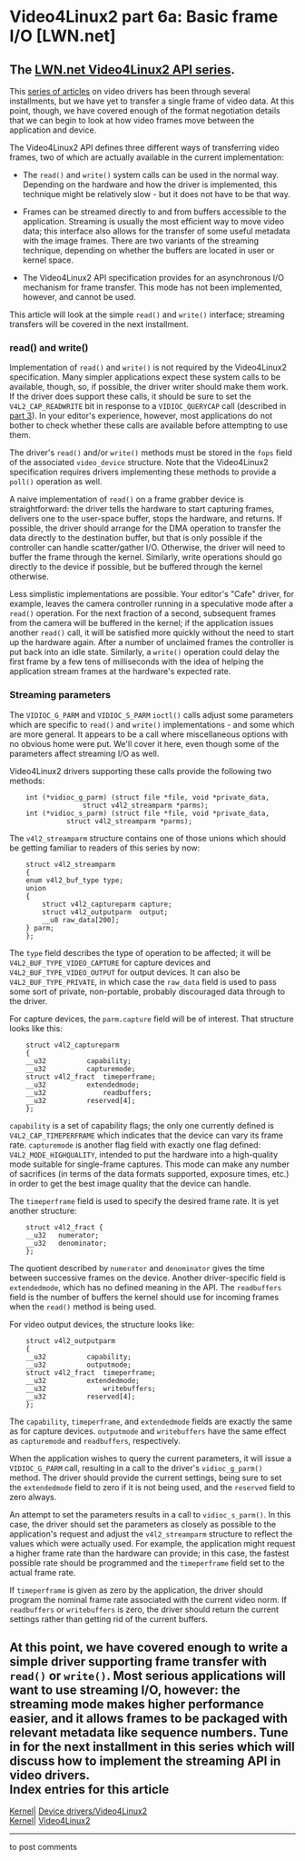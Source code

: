 # Video4Linux2 part 6a: Basic frame I/O [LWN.net]

The [LWN.net Video4Linux2 API series](http://lwn.net/Articles/203924/).   
---  
This [series of articles](http://lwn.net/Articles/203924/) on video drivers has been through several installments, but we have yet to transfer a single frame of video data. At this point, though, we have covered enough of the format negotiation details that we can begin to look at how video frames move between the application and device. 

The Video4Linux2 API defines three different ways of transferring video frames, two of which are actually available in the current implementation: 

  * The `read()` and `write()` system calls can be used in the normal way. Depending on the hardware and how the driver is implemented, this technique might be relatively slow - but it does not have to be that way. 

  * Frames can be streamed directly to and from buffers accessible to the application. Streaming is usually the most efficient way to move video data; this interface also allows for the transfer of some useful metadata with the image frames. There are two variants of the streaming technique, depending on whether the buffers are located in user or kernel space. 

  * The Video4Linux2 API specification provides for an asynchronous I/O mechanism for frame transfer. This mode has not been implemented, however, and cannot be used. 




This article will look at the simple `read()` and `write()` interface; streaming transfers will be covered in the next installment. 

### read() and write()

Implementation of `read()` and `write()` is not required by the Video4Linux2 specification. Many simpler applications expect these system calls to be available, though, so, if possible, the driver writer should make them work. If the driver does support these calls, it should be sure to set the `V4L2_CAP_READWRITE` bit in response to a `VIDIOC_QUERYCAP` call (described in [part 3](http://lwn.net/Articles/206765/)). In your editor's experience, however, most applications do not bother to check whether these calls are available before attempting to use them. 

The driver's `read()` and/or `write()` methods must be stored in the `fops` field of the associated `video_device` structure. Note that the Video4Linux2 specification requires drivers implementing these methods to provide a `poll()` operation as well. 

A naive implementation of `read()` on a frame grabber device is straightforward: the driver tells the hardware to start capturing frames, delivers one to the user-space buffer, stops the hardware, and returns. If possible, the driver should arrange for the DMA operation to transfer the data directly to the destination buffer, but that is only possible if the controller can handle scatter/gather I/O. Otherwise, the driver will need to buffer the frame through the kernel. Similarly, write operations should go directly to the device if possible, but be buffered through the kernel otherwise. 

Less simplistic implementations are possible. Your editor's "Cafe" driver, for example, leaves the camera controller running in a speculative mode after a `read()` operation. For the next fraction of a second, subsequent frames from the camera will be buffered in the kernel; if the application issues another `read()` call, it will be satisfied more quickly without the need to start up the hardware again. After a number of unclaimed frames the controller is put back into an idle state. Similarly, a `write()` operation could delay the first frame by a few tens of milliseconds with the idea of helping the application stream frames at the hardware's expected rate. 

### Streaming parameters

The `VIDIOC_G_PARM` and `VIDIOC_S_PARM` `ioctl()` calls adjust some parameters which are specific to `read()` and `write()` implementations - and some which are more general. It appears to be a call where miscellaneous options with no obvious home were put. We'll cover it here, even though some of the parameters affect streaming I/O as well. 

Video4Linux2 drivers supporting these calls provide the following two methods: 
    
    
        int (*vidioc_g_parm) (struct file *file, void *private_data,
        			  struct v4l2_streamparm *parms);
        int (*vidioc_s_parm) (struct file *file, void *private_data,
    			  struct v4l2_streamparm *parms);
    

The `v4l2_streamparm` structure contains one of those unions which should be getting familiar to readers of this series by now: 
    
    
        struct v4l2_streamparm
        {
    	enum v4l2_buf_type type;
    	union
    	{
    		struct v4l2_captureparm	capture;
    		struct v4l2_outputparm	output;
    		__u8 raw_data[200];
    	} parm;
        };
    

The `type` field describes the type of operation to be affected; it will be `V4L2_BUF_TYPE_VIDEO_CAPTURE` for capture devices and `V4L2_BUF_TYPE_VIDEO_OUTPUT` for output devices. It can also be `V4L2_BUF_TYPE_PRIVATE`, in which case the `raw_data` field is used to pass some sort of private, non-portable, probably discouraged data through to the driver. 

For capture devices, the `parm.capture` field will be of interest. That structure looks like this: 
    
    
        struct v4l2_captureparm
        {
    	__u32		   capability;
    	__u32		   capturemode;
    	struct v4l2_fract  timeperframe;
    	__u32		   extendedmode;
    	__u32              readbuffers;
    	__u32		   reserved[4];
        };
    

`capability` is a set of capability flags; the only one currently defined is `V4L2_CAP_TIMEPERFRAME` which indicates that the device can vary its frame rate. `capturemode` is another flag field with exactly one flag defined: `V4L2_MODE_HIGHQUALITY`, intended to put the hardware into a high-quality mode suitable for single-frame captures. This mode can make any number of sacrifices (in terms of the data formats supported, exposure times, etc.) in order to get the best image quality that the device can handle. 

The `timeperframe` field is used to specify the desired frame rate. It is yet another structure: 
    
    
        struct v4l2_fract {
    	__u32   numerator;
    	__u32   denominator;
        };
    

The quotient described by `numerator` and `denominator` gives the time between successive frames on the device. Another driver-specific field is `extendedmode`, which has no defined meaning in the API. The `readbuffers` field is the number of buffers the kernel should use for incoming frames when the `read()` method is being used. 

For video output devices, the structure looks like: 
    
    
        struct v4l2_outputparm
        {
    	__u32		   capability;
    	__u32		   outputmode;
    	struct v4l2_fract  timeperframe;
    	__u32		   extendedmode;
    	__u32              writebuffers;
    	__u32		   reserved[4];
        };
    

The `capability`, `timeperframe`, and `extendedmode` fields are exactly the same as for capture devices. `outputmode` and `writebuffers` have the same effect as `capturemode` and `readbuffers`, respectively. 

When the application wishes to query the current parameters, it will issue a `VIDIOC_G_PARM` call, resulting in a call to the driver's `vidioc_g_parm()` method. The driver should provide the current settings, being sure to set the `extendedmode` field to zero if it is not being used, and the `reserved` field to zero always. 

An attempt to set the parameters results in a call to `vidioc_s_parm()`. In this case, the driver should set the parameters as closely as possible to the application's request and adjust the `v4l2_streamparm` structure to reflect the values which were actually used. For example, the application might request a higher frame rate than the hardware can provide; in this case, the fastest possible rate should be programmed and the `timeperframe` field set to the actual frame rate. 

If `timeperframe` is given as zero by the application, the driver should program the nominal frame rate associated with the current video norm. If `readbuffers` or `writebuffers` is zero, the driver should return the current settings rather than getting rid of the current buffers. 

At this point, we have covered enough to write a simple driver supporting frame transfer with `read()` or `write()`. Most serious applications will want to use streaming I/O, however: the streaming mode makes higher performance easier, and it allows frames to be packaged with relevant metadata like sequence numbers. Tune in for the next installment in this series which will discuss how to implement the streaming API in video drivers.  
Index entries for this article  
---  
[Kernel](/Kernel/Index)| [Device drivers/Video4Linux2](/Kernel/Index#Device_drivers-Video4Linux2)  
[Kernel](/Kernel/Index)| [Video4Linux2](/Kernel/Index#Video4Linux2)  
  


* * *

to post comments 
